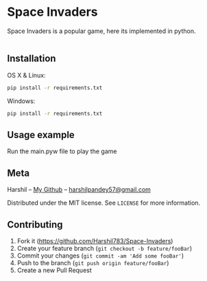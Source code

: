 # Space Invaders

Space Invaders is a popular game, here its implemented in python.

![]()

## Installation

OS X & Linux:

```bash
pip install -r requirements.txt
```

Windows:

```cmd
pip install -r requirements.txt
```

## Usage example

Run the main.pyw file to play the game
## Meta

Harshil – [My Github](https://github.com/Harshil783/) – harshilpandey57@gmail.com

Distributed under the MIT license. See ``LICENSE`` for more information.


## Contributing

1. Fork it (<https://github.com/Harshil783/Space-Invaders>)
2. Create your feature branch (`git checkout -b feature/fooBar`)
3. Commit your changes (`git commit -am 'Add some fooBar'`)
4. Push to the branch (`git push origin feature/fooBar`)
5. Create a new Pull Request
